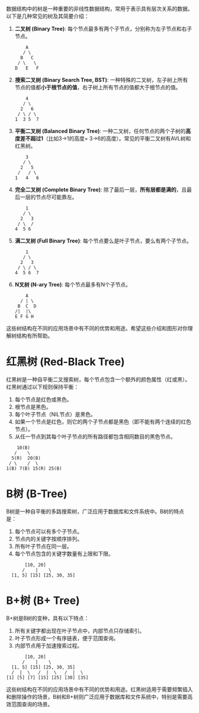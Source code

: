 数据结构中的树是一种重要的非线性数据结构，常用于表示具有层次关系的数据。以下是几种常见的树及其简要介绍：

1. **二叉树 (Binary Tree)**:
   每个节点最多有两个子节点，分别称为左子节点和右子节点。

   ```
       A
      / \
     B   C
    / \   \
   D   E   F
   ```

2. **搜索二叉树 (Binary Search Tree, BST)**:
   一种特殊的二叉树，左子树上所有节点的值都**小于根节点的值**，右子树上所有节点的值都大于根节点的值。

   ```
       4
      / \
     2   6
    / \ / \
   1  3 5  7
   ```

3. **平衡二叉树 (Balanced Binary Tree)**:
   一种二叉树，任何节点的两个子树的**高度差不超过1**（比如3->1的高度= 3->6的高度）。常见的平衡二叉树有AVL树和红黑树。

   ```
       3
      / \
     2   5
    /   / \
   1   4   6
   ```

4. **完全二叉树 (Complete Binary Tree)**:
   除了最后一层，**所有层都是满的**，且最后一层的节点尽可能靠左。

   ```
       1
      / \
     2   3
    / \  /
   4  5 6
   ```

5. **满二叉树 (Full Binary Tree)**:
   每个节点要么是叶子节点，要么有两个子节点。

   ```
       1
      / \
     2   3
    / \ / \
   4  5 6  7
   ```

6. **N叉树 (N-ary Tree)**:
   每个节点最多有N个子节点。

   ```
       A
     / | \
    B  C  D
   /|  |\
   E F G H
   ```

这些树结构在不同的应用场景中有不同的优势和用途。希望这些介绍和图形对你理解树结构有所帮助。

# 红黑树 (Red-Black Tree)

红黑树是一种自平衡二叉搜索树，每个节点包含一个额外的颜色属性（红或黑）。红黑树通过以下规则保持平衡：

1. 每个节点是红色或黑色。
2. 根节点是黑色。
3. 每个叶子节点（NIL节点）是黑色。
4. 如果一个节点是红色，则它的两个子节点都是黑色（即不能有两个连续的红色节点）。
5. 从任一节点到其每个叶子节点的所有路径都包含相同数目的黑色节点。

```
    10(B)
   /    \
  5(R)  20(B)
 / \    /  \
1(B) 7(B) 15(R) 25(B)
```

# B树 (B-Tree)

B树是一种自平衡的多路搜索树，广泛应用于数据库和文件系统中。B树的特点是：

1. 每个节点可以有多个子节点。
2. 节点内的关键字按顺序排列。
3. 所有叶子节点在同一层。
4. 每个节点包含的关键字数量有上限和下限。

```
       [10, 20]
      /    |    \
  [1, 5] [15] [25, 30, 35]
```

# B+树 (B+ Tree)

B+树是B树的变种，具有以下特点：

1. 所有关键字都出现在叶子节点中，内部节点只存储索引。
2. 叶子节点形成一个有序链表，便于范围查询。
3. 内部节点用于加速搜索过程。

```
       [10, 20]
      /    |    \
  [1, 5] [15] [25, 30, 35]
  /  |  \   /  |  \   /  |  \
[1] [5] [7] [15] [25] [30] [35]
```

这些树结构在不同的应用场景中有不同的优势和用途。红黑树适用于需要频繁插入和删除操作的场景，B树和B+树则广泛应用于数据库和文件系统中，特别是需要高效范围查询的场景。